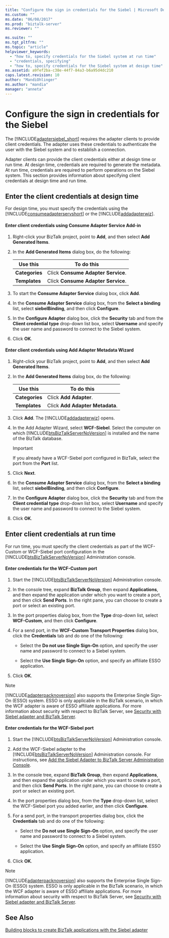 ```yaml
---
title: "Configure the sign in credentials for the Siebel | Microsoft Docs"
ms.custom: ""
ms.date: "06/08/2017"
ms.prod: "biztalk-server"
ms.reviewer: ""

ms.suite: ""
ms.tgt_pltfrm: ""
ms.topic: "article"
helpviewer_keywords: 
  - "how to, specify credentials for the Siebel system at run time"
  - "credentials, specifying"
  - "how to, specify credentials for the Siebel system at design time"
ms.assetid: a9fef2ba-c38e-44f7-84a3-b6a95d4dc210
caps.latest.revision: 10
author: "MandiOhlinger"
ms.author: "mandia"
manager: "anneta"
---
```

# Configure the sign in credentials for the Siebel
The [!INCLUDE[adaptersiebel_short](../../includes/adaptersiebel-short-md.md)] requires the adapter clients to provide client credentials. The adapter uses these credentials to authenticate the user with the Siebel system and to establish a connection.  

 Adapter clients can provide the client credentials either at design time or run time. At design time, credentials are required to generate the metadata. At run time, credentials are required to perform operations on the Siebel system. This section provides information about specifying client credentials at design time and run time.  

## Enter the client credentials at design time  
 For design time, you must specify the credentials using the [!INCLUDE[consumeadapterservshort](../../includes/consumeadapterservshort-md.md)] or the [!INCLUDE[addadapterwiz](../../includes/addadapterwiz-md.md)].  

#### Enter client credentials using Consume Adapter Service Add-in  

1.  Right-click your BizTalk project, point to **Add**, and then select **Add Generated Items**.  

2.  In the **Add Generated Items** dialog box, do the following:  

    |Use this|To do this|  
    |--------------|----------------|  
    |**Categories**|Click **Consume Adapter Service**.|  
    |**Templates**|Click **Consume Adapter Service**.|  

3.  To start the **Consume Adapter Service** dialog box, click **Add**.  

4.  In the **Consume Adapter Service** dialog box, from the **Select a binding** list, select **siebelBinding**, and then click **Configure**.  

5.  In the **Configure Adapter** dialog box, click the **Security** tab and from the **Client credential type** drop-down list box, select **Username** and specify the user name and password to connect to the Siebel system.  

6.  Click **OK**.  

#### Enter client credentials using Add Adapter Metadata Wizard  

1. Right-click your BizTalk project, point to **Add**, and then select **Add Generated Items**.  

2. In the **Add Generated Items** dialog box, do the following:  


   |    Use this    |           To do this            |
   |----------------|---------------------------------|
   | **Categories** |     Click **Add Adapter**.      |
   | **Templates**  | Click **Add Adapter Metadata**. |


3. Click **Add**. The [!INCLUDE[addadapterwiz](../../includes/addadapterwiz-md.md)] opens.  

4. In the Add Adapter Wizard, select **WCF-Siebel**. Select the computer on which [!INCLUDE[btsBizTalkServerNoVersion](../../includes/btsbiztalkservernoversion-md.md)] is installed and the name of the BizTalk database.  

   > [!IMPORTANT]
   >  If you already have a WCF-Siebel port configured in BizTalk, select the port from the **Port** list.  

5. Click **Next**.  

6. In the **Consume Adapter Service** dialog box, from the **Select a binding** list, select **siebelBinding**, and then click **Configure**.  

7. In the **Configure Adapter** dialog box, click the **Security** tab and from the **Client credential type** drop-down list box, select **Username** and specify the user name and password to connect to the Siebel system.  

8. Click **OK**.  

## Enter client credentials at run time  
 For run time, you must specify the client credentials as part of the WCF-Custom or WCF-Siebel port configuration in the [!INCLUDE[btsBizTalkServerNoVersion](../../includes/btsbiztalkservernoversion-md.md)] Administration console.  

#### Enter credentials for the WCF-Custom port  

1. Start the [!INCLUDE[btsBizTalkServerNoVersion](../../includes/btsbiztalkservernoversion-md.md)] Administration console.  

2. In the console tree, expand **BizTalk Group**, then expand **Applications**, and then expand the application under which you want to create a port, and then click **Send Ports**. In the right pane, you can choose to create a port or select an existing port.  

3. In the port properties dialog box, from the **Type** drop-down list, select **WCF-Custom**, and then click **Configure**.  

4. For a send port, in the **WCF-Custom Transport Properties** dialog box, click the **Credentials** tab and do one of the following:  

   -   Select the **Do not use Single Sign-On** option, and specify the user name and password to connect to a Siebel system.  

   -   Select the **Use Single Sign-On** option, and specify an affiliate ESSO application.  

5. Click **OK**.  

> [!NOTE]
>  [!INCLUDE[adapterpacknoversion](../../includes/adapterpacknoversion-md.md)] also supports the Enterprise Single Sign-On (ESSO) system. ESSO is only applicable in the BizTalk scenario, in which the WCF adapter is aware of ESSO affiliate applications. For more information about security with respect to BizTalk Server, see [Security with Siebel adapter and BizTalk Server](../../adapters-and-accelerators/adapter-siebel/security-with-siebel-adapter-and-biztalk-server.md).

#### Enter credentials for the WCF-Siebel port  

1. Start the [!INCLUDE[btsBizTalkServerNoVersion](../../includes/btsbiztalkservernoversion-md.md)] Administration console.  

2. Add the WCF-Siebel adapter to the [!INCLUDE[btsBizTalkServerNoVersion](../../includes/btsbiztalkservernoversion-md.md)] Administration console. For instructions, see [Add the Siebel Adapter to BizTalk Server Administration Console](../../adapters-and-accelerators/adapter-siebel/add-the-siebel-adapter-to-biztalk-server-administration-console.md).  

3. In the console tree, expand **BizTalk Group**, then expand **Applications**, and then expand the application under which you want to create a port, and then click **Send Ports**. In the right pane, you can choose to create a port or select an existing port.  

4. In the port properties dialog box, from the **Type** drop-down list, select the WCF-Siebel port you added earlier, and then click **Configure**.  

5. For a send port, in the transport properties dialog box, click the **Credentials** tab and do one of the following:  

   -   Select the **Do not use Single Sign-On** option, and specify the user name and password to connect to a Siebel system.  

   -   Select the **Use Single Sign-On** option, and specify an affiliate ESSO application.  

6. Click **OK**.  

> [!NOTE]
>  [!INCLUDE[adapterpacknoversion](../../includes/adapterpacknoversion-md.md)] also supports the Enterprise Single Sign-On (ESSO) system. ESSO is only applicable in the BizTalk scenario, in which the WCF adapter is aware of ESSO affiliate applications. For more information about security with respect to BizTalk Server, see [Security with Siebel adapter and BizTalk Server](../../adapters-and-accelerators/adapter-siebel/security-with-siebel-adapter-and-biztalk-server.md).

## See Also  
[Building blocks to create BizTalk applications with the Siebel adapter](../../adapters-and-accelerators/adapter-siebel/building-blocks-to-create-biztalk-applications-with-the-siebel-adapter.md)